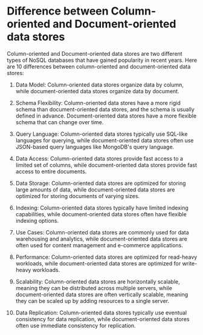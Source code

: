 # Difference between Column-oriented and Document-oriented data stores

Column-oriented and Document-oriented data stores are two different types of NoSQL databases that have gained popularity in recent years. Here are 10 differences between column-oriented and document-oriented data stores:

1. Data Model: Column-oriented data stores organize data by column, while document-oriented data stores organize data by document.

2. Schema Flexibility: Column-oriented data stores have a more rigid schema than document-oriented data stores, and the schema is usually defined in advance. Document-oriented data stores have a more flexible schema that can change over time.

3. Query Language: Column-oriented data stores typically use SQL-like languages for querying, while document-oriented data stores often use JSON-based query languages like MongoDB's query language.

4. Data Access: Column-oriented data stores provide fast access to a limited set of columns, while document-oriented data stores provide fast access to entire documents.

5. Data Storage: Column-oriented data stores are optimized for storing large amounts of data, while document-oriented data stores are optimized for storing documents of varying sizes.

6. Indexing: Column-oriented data stores typically have limited indexing capabilities, while document-oriented data stores often have flexible indexing options.

7. Use Cases: Column-oriented data stores are commonly used for data warehousing and analytics, while document-oriented data stores are often used for content management and e-commerce applications.

8. Performance: Column-oriented data stores are optimized for read-heavy workloads, while document-oriented data stores are optimized for write-heavy workloads.

9. Scalability: Column-oriented data stores are horizontally scalable, meaning they can be distributed across multiple servers, while document-oriented data stores are often vertically scalable, meaning they can be scaled up by adding resources to a single server.

10. Data Replication: Column-oriented data stores typically use eventual consistency for data replication, while document-oriented data stores often use immediate consistency for replication.